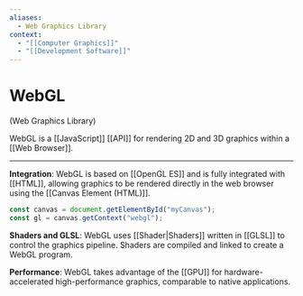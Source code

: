 ```yaml
---
aliases:
  - Web Graphics Library
context:
  - "[[Computer Graphics]]"
  - "[[Development Software]]"
---
```


# WebGL

(Web Graphics Library)

WebGL is a [[JavaScript]] [[API]] for rendering 2D and 3D graphics within a [[Web Browser]].

---

**Integration**: WebGL is based on [[OpenGL ES]] and is fully integrated with [[HTML]], allowing graphics to be rendered directly in the web browser using the [[Canvas Element (HTML)]].

```JavaScript
const canvas = document.getElementById("myCanvas");
const gl = canvas.getContext("webgl");
```

**Shaders and GLSL**: WebGL uses [[Shader|Shaders]] written in [[GLSL]] to control the graphics pipeline. Shaders are compiled and linked to create a WebGL program.

**Performance**: WebGL takes advantage of the [[GPU]] for hardware-accelerated high-performance graphics, comparable to native applications.
